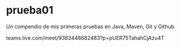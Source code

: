 # prueba01

Un compendio de mis primeras pruebas en Java, Maven, Git y Github

teams.live.com/meet/9383448682483?p=pUER75TahahCjAzu4T

